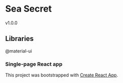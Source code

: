 # Sea Secret
  v1.0.0


## Libraries
  @material-ui


### Single-page React app
This project was bootstrapped with [Create React App](https://github.com/facebook/create-react-app).
